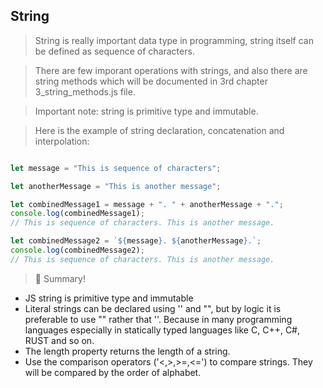 ## String

> String is really important data type in programming, string itself can be defined as sequence of characters.

> There are few imporant operations with strings, and also there are string methods which will be documented in 3rd chapter 3_string_methods.js file.

> Important note: string is primitive type and immutable.

> Here is the example of string declaration, concatenation and interpolation:

```js

let message = "This is sequence of characters";

let anotherMessage = "This is another message";

let combinedMessage1 = message + ". " + anotherMessage + ".";
console.log(combinedMessage1);
// This is sequence of characters. This is another message.

let combinedMessage2 = `${message}. ${anotherMessage}.`;
console.log(combinedMessage2);
// This is sequence of characters. This is another message.

```

> :memo: Summary!

- JS string is primitive type and immutable
- Literal strings can be declared using '' and "", but by logic it is preferable to use "" rather that ''. Because in many programming languages especially in statically typed languages like C, C++, C#, RUST and so on.
- The length property returns the length of a string.
- Use the comparison operators ('<,>,>=,<=') to compare strings. They will be compared by the order of alphabet.




